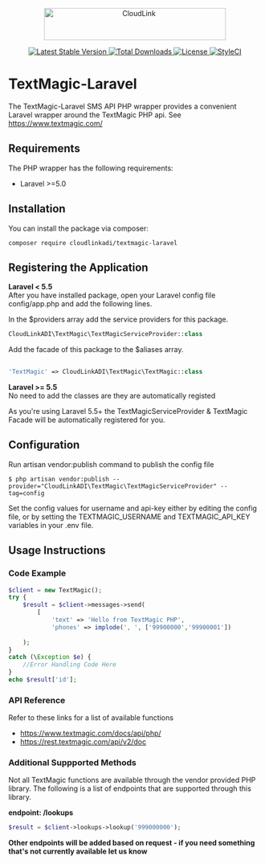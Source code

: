 <p align="center"><a href="https://cloud.link" target="_blank"><img src="https://cdn.cloud.link/img/cl-logo.png" alt="CloudLink" width="361.6" height="64"></a></p>

<p align="center">
  
<a href="https://packagist.org/packages/cloudlinkadi/textmagic-laravel">
  <img alt="Latest Stable Version" src="https://poser.pugx.org/cloudlinkadi/textmagic-laravel/v/stable">
</a>
<a href="https://packagist.org/packages/cloudlinkadi/textmagic-laravel">
  <img alt="Total Downloads" src="https://poser.pugx.org/cloudlinkadi/textmagic-laravel/downloads">
</a>
<a href="https://packagist.org/packages/cloudlinkadi/textmagic-laravel">
  <img alt="License" src="https://poser.pugx.org/cloudlinkadi/textmagic-laravel/license">
</a>
<a href="https://github.styleci.io/repos/7548986/shield">
  <img style="max-width:100%;" alt="StyleCI" src="https://github.styleci.io/repos/7548986/shield">
</a>

</p>


# TextMagic-Laravel
The TextMagic-Laravel SMS API PHP wrapper provides a convenient Laravel wrapper around the TextMagic PHP api.  See https://www.textmagic.com/

## Requirements
The PHP wrapper has the following requirements:

* Laravel >=5.0

## Installation
You can install the package via composer:

```
composer require cloudlinkadi/textmagic-laravel
```

## Registering the Application
**Laravel < 5.5**</br>
After you have installed package, open your Laravel config file config/app.php and add the following lines.

In the $providers array add the service providers for this package.

``` php
CloudLinkADI\TextMagic\TextMagicServiceProvider::class
```

Add the facade of this package to the $aliases array.

``` php
  
'TextMagic' => CloudLinkADI\TextMagic\TextMagic::class
```

**Laravel >= 5.5**</br>
No need to add the classes are they are automatically registed


As you're using Laravel 5.5+ the TextMagicServiceProvider & TextMagic Facade will be automatically registered for you.

## Configuration
Run artisan vendor:publish command to publish the config file 
 
```
$ php artisan vendor:publish --provider="CloudLinkADI\TextMagic\TextMagicServiceProvider" --tag=config
```

Set the config values for username and api-key either by editing the config file, or by setting the TEXTMAGIC_USERNAME and TEXTMAGIC_API_KEY variables in your .env file.

## Usage Instructions
### Code Example

```php
$client = new TextMagic();
try {
    $result = $client->messages->send(
        [
            'text' => 'Hello from TextMagic PHP',
            'phones' => implode(', ', ['99900000','99900001'])
        
    );
}
catch (\Exception $e) {
    //Error Handling Code Here
}
echo $result['id'];
```


### API Reference
Refer to these links for a list of available functions 
* https://www.textmagic.com/docs/api/php/
* https://rest.textmagic.com/api/v2/doc

### Additional Suppported Methods
Not all TextMagic functions are available through the vendor provided PHP library.  The following is a list of endpoints that are supported through this library.

**endpoint: /lookups**<br>
```php
$result = $client->lookups->lookup('999000000');

```

**Other endpoints will be added based on request - if you need something that's not currently available let us know**
